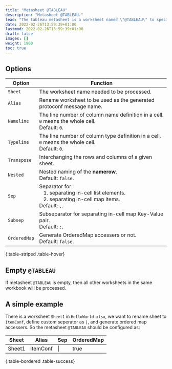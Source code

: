 ```yaml
---
title: "Metasheet @TABLEAU"
description: "Metasheet @TABLEAU."
lead: "The tableau metasheet is a worksheet named \"@TABLEAU\" to specify tableau parser options."
date: 2022-02-26T13:59:39+01:00
lastmod: 2022-02-26T13:59:39+01:00
draft: false
images: []
weight: 1900
toc: true
---
```


## Options

| Option       | Function                                                                                                                                 |
|--------------|------------------------------------------------------------------------------------------------------------------------------------------|
| `Sheet`      | The worksheet name needed to be processed.                                                                                               |
| `Alias`      | Rename worksheet to be used as the generated protoconf message name.                                                                     |
| `Nameline`   | The line number of column name definition in a cell. `0` means the whole cell.<br>Default: `0`.                                          |
| `Typeline`   | The line number of column type definition in a cell. `0` means the whole cell.<br>Default: `0`.                                          |
| `Transpose`  | Interchanging the rows and columns of a given sheet.                                                                                     |
| `Nested`     | Nested naming of the **namerow**.<br>Default: `false`.                                                                                   |
| `Sep`        | Separator for:<br> &nbsp;&nbsp; 1. separating in-cell list elements. <br> &nbsp;&nbsp; 2. separating in-cell map items.<br>Default: `,`. |
| `Subsep`     | Subseparator for separating in-cell map Key-Value pair.<br>Default: `:`.                                                                 |
| `OrderedMap` | Generate OrderedMap accessers or not.<br>Default: `false`.                                                                               |
{.table-striped .table-hover}

## Empty `@TABLEAU`

If metasheet `@TABLEAU` is empty, then all other worksheets in the same workbook will be processed.

## A simple example

There is a worksheet `Sheet1` in `HelloWorld.xlsx`, we want to rename sheet to `ItemConf`,
define custom seperator as `|`, and generate ordered map accessers. So the metasheet `@TABLEAU`
should be configured as:

| Sheet  | Alias    | Sep | OrderedMap |
|--------|----------|-----|------------|
| Sheet1 | ItemConf | \|  | true       |
{.table-bordered .table-success}
